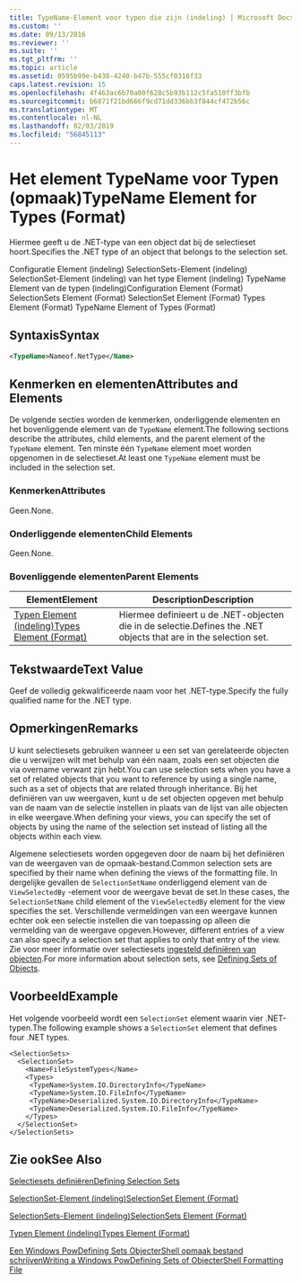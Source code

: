 ```yaml
---
title: TypeName-Element voor typen die zijn (indeling) | Microsoft Docs
ms.custom: ''
ms.date: 09/13/2016
ms.reviewer: ''
ms.suite: ''
ms.tgt_pltfrm: ''
ms.topic: article
ms.assetid: 0595b99e-b438-4240-b47b-555cf0316f33
caps.latest.revision: 15
ms.openlocfilehash: 4f463ac6b70a00f628c5b93b112c5fa510ff3bfb
ms.sourcegitcommit: b6871f21bd666f9cd71dd336bb3f844cf472b56c
ms.translationtype: MT
ms.contentlocale: nl-NL
ms.lasthandoff: 02/03/2019
ms.locfileid: "56845113"
---
```

# <a name="typename-element-for-types-format"></a><span data-ttu-id="b5dee-102">Het element TypeName voor Typen (opmaak)</span><span class="sxs-lookup"><span data-stu-id="b5dee-102">TypeName Element for Types (Format)</span></span>

<span data-ttu-id="b5dee-103">Hiermee geeft u de .NET-type van een object dat bij de selectieset hoort.</span><span class="sxs-lookup"><span data-stu-id="b5dee-103">Specifies the .NET type of an object that belongs to the selection set.</span></span>

<span data-ttu-id="b5dee-104">Configuratie Element (indeling) SelectionSets-Element (indeling) SelectionSet-Element (indeling) van het type Element (indeling) TypeName Element van de typen (indeling)</span><span class="sxs-lookup"><span data-stu-id="b5dee-104">Configuration Element (Format) SelectionSets Element (Format) SelectionSet Element (Format) Types Element (Format) TypeName Element of Types (Format)</span></span>

## <a name="syntax"></a><span data-ttu-id="b5dee-105">Syntaxis</span><span class="sxs-lookup"><span data-stu-id="b5dee-105">Syntax</span></span>

```xml
<TypeName>Nameof.NetType</Name>
```

## <a name="attributes-and-elements"></a><span data-ttu-id="b5dee-106">Kenmerken en elementen</span><span class="sxs-lookup"><span data-stu-id="b5dee-106">Attributes and Elements</span></span>

<span data-ttu-id="b5dee-107">De volgende secties worden de kenmerken, onderliggende elementen en het bovenliggende element van de `TypeName` element.</span><span class="sxs-lookup"><span data-stu-id="b5dee-107">The following sections describe the attributes, child elements, and the parent element of the `TypeName` element.</span></span> <span data-ttu-id="b5dee-108">Ten minste één `TypeName` element moet worden opgenomen in de selectieset.</span><span class="sxs-lookup"><span data-stu-id="b5dee-108">At least one `TypeName` element must be included in the selection set.</span></span>

### <a name="attributes"></a><span data-ttu-id="b5dee-109">Kenmerken</span><span class="sxs-lookup"><span data-stu-id="b5dee-109">Attributes</span></span>

<span data-ttu-id="b5dee-110">Geen.</span><span class="sxs-lookup"><span data-stu-id="b5dee-110">None.</span></span>

### <a name="child-elements"></a><span data-ttu-id="b5dee-111">Onderliggende elementen</span><span class="sxs-lookup"><span data-stu-id="b5dee-111">Child Elements</span></span>

<span data-ttu-id="b5dee-112">Geen.</span><span class="sxs-lookup"><span data-stu-id="b5dee-112">None.</span></span>

### <a name="parent-elements"></a><span data-ttu-id="b5dee-113">Bovenliggende elementen</span><span class="sxs-lookup"><span data-stu-id="b5dee-113">Parent Elements</span></span>

|<span data-ttu-id="b5dee-114">Element</span><span class="sxs-lookup"><span data-stu-id="b5dee-114">Element</span></span>|<span data-ttu-id="b5dee-115">Description</span><span class="sxs-lookup"><span data-stu-id="b5dee-115">Description</span></span>|
|-------------|-----------------|
|[<span data-ttu-id="b5dee-116">Typen Element (indeling)</span><span class="sxs-lookup"><span data-stu-id="b5dee-116">Types Element (Format)</span></span>](./types-element-for-selectionset-format.md)|<span data-ttu-id="b5dee-117">Hiermee definieert u de .NET-objecten die in de selectie.</span><span class="sxs-lookup"><span data-stu-id="b5dee-117">Defines the .NET objects that are in the selection set.</span></span>|

## <a name="text-value"></a><span data-ttu-id="b5dee-118">Tekstwaarde</span><span class="sxs-lookup"><span data-stu-id="b5dee-118">Text Value</span></span>

<span data-ttu-id="b5dee-119">Geef de volledig gekwalificeerde naam voor het .NET-type.</span><span class="sxs-lookup"><span data-stu-id="b5dee-119">Specify the fully qualified name for the .NET type.</span></span>

## <a name="remarks"></a><span data-ttu-id="b5dee-120">Opmerkingen</span><span class="sxs-lookup"><span data-stu-id="b5dee-120">Remarks</span></span>

<span data-ttu-id="b5dee-121">U kunt selectiesets gebruiken wanneer u een set van gerelateerde objecten die u verwijzen wilt met behulp van één naam, zoals een set objecten die via overname verwant zijn hebt.</span><span class="sxs-lookup"><span data-stu-id="b5dee-121">You can use selection sets when you have a set of related objects that you want to reference by using a single name, such as a set of objects that are related through inheritance.</span></span> <span data-ttu-id="b5dee-122">Bij het definiëren van uw weergaven, kunt u de set objecten opgeven met behulp van de naam van de selectie instellen in plaats van de lijst van alle objecten in elke weergave.</span><span class="sxs-lookup"><span data-stu-id="b5dee-122">When defining your views, you can specify the set of objects by using the name of the selection set instead of listing all the objects within each view.</span></span>

<span data-ttu-id="b5dee-123">Algemene selectiesets worden opgegeven door de naam bij het definiëren van de weergaven van de opmaak-bestand.</span><span class="sxs-lookup"><span data-stu-id="b5dee-123">Common selection sets are specified by their name when defining the views of the formatting file.</span></span> <span data-ttu-id="b5dee-124">In dergelijke gevallen de `SelectionSetName` onderliggend element van de `ViewSelectedBy` -element voor de weergave bevat de set.</span><span class="sxs-lookup"><span data-stu-id="b5dee-124">In these cases, the `SelectionSetName` child element of the `ViewSelectedBy` element for the view specifies the set.</span></span> <span data-ttu-id="b5dee-125">Verschillende vermeldingen van een weergave kunnen echter ook een selectie instellen die van toepassing op alleen die vermelding van de weergave opgeven.</span><span class="sxs-lookup"><span data-stu-id="b5dee-125">However, different entries of a view can also specify a selection set that applies to only that entry of the view.</span></span> <span data-ttu-id="b5dee-126">Zie voor meer informatie over selectiesets [ingesteld definiëren van objecten](./defining-selection-sets.md).</span><span class="sxs-lookup"><span data-stu-id="b5dee-126">For more information about selection sets, see [Defining Sets of Objects](./defining-selection-sets.md).</span></span>

## <a name="example"></a><span data-ttu-id="b5dee-127">Voorbeeld</span><span class="sxs-lookup"><span data-stu-id="b5dee-127">Example</span></span>

<span data-ttu-id="b5dee-128">Het volgende voorbeeld wordt een `SelectionSet` element waarin vier .NET-typen.</span><span class="sxs-lookup"><span data-stu-id="b5dee-128">The following example shows a `SelectionSet` element that defines four .NET types.</span></span>

```
<SelectionSets>
  <SelectionSet>
    <Name>FileSystemTypes</Name>
    <Types>
     <TypeName>System.IO.DirectoryInfo</TypeName>
     <TypeName>System.IO.FileInfo</TypeName>
     <TypeName>Deserialized.System.IO.DirectoryInfo</TypeName>
     <TypeName>Deserialized.System.IO.FileInfo</TypeName>
    </Types>
  </SelectionSet>
</SelectionSets>
```

## <a name="see-also"></a><span data-ttu-id="b5dee-129">Zie ook</span><span class="sxs-lookup"><span data-stu-id="b5dee-129">See Also</span></span>

[<span data-ttu-id="b5dee-130">Selectiesets definiëren</span><span class="sxs-lookup"><span data-stu-id="b5dee-130">Defining Selection Sets</span></span>](./defining-selection-sets.md)

[<span data-ttu-id="b5dee-131">SelectionSet-Element (indeling)</span><span class="sxs-lookup"><span data-stu-id="b5dee-131">SelectionSet Element (Format)</span></span>](./selectionset-element-format.md)

[<span data-ttu-id="b5dee-132">SelectionSets-Element (indeling)</span><span class="sxs-lookup"><span data-stu-id="b5dee-132">SelectionSets Element (Format)</span></span>](./selectionsets-element-format.md)

[<span data-ttu-id="b5dee-133">Typen Element (indeling)</span><span class="sxs-lookup"><span data-stu-id="b5dee-133">Types Element (Format)</span></span>](./types-element-for-selectionset-format.md)

[<span data-ttu-id="b5dee-134">Een Windows PowDefining Sets ObjecterShell opmaak bestand schrijven</span><span class="sxs-lookup"><span data-stu-id="b5dee-134">Writing a Windows PowDefining Sets of ObjecterShell Formatting File</span></span>](./writing-a-powershell-formatting-file.md)
